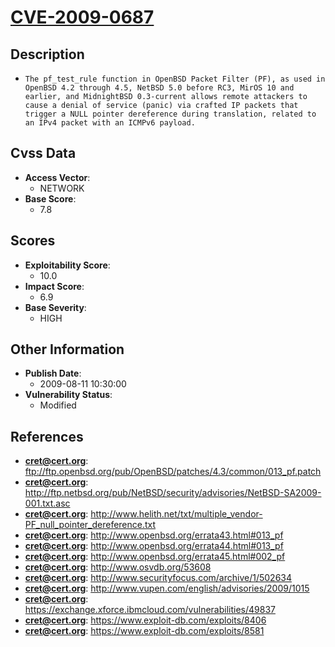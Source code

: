 
# [CVE-2009-0687](https://cve.mitre.org/cgi-bin/cvename.cgi?name=CVE-2009-0687)

## Description

- `The pf_test_rule function in OpenBSD Packet Filter (PF), as used in OpenBSD 4.2 through 4.5, NetBSD 5.0 before RC3, MirOS 10 and earlier, and MidnightBSD 0.3-current allows remote attackers to cause a denial of service (panic) via crafted IP packets that trigger a NULL pointer dereference during translation, related to an IPv4 packet with an ICMPv6 payload.`

## Cvss Data

- **Access Vector**:
  - NETWORK
- **Base Score**:
  - 7.8

## Scores

- **Exploitability Score**:
  - 10.0
- **Impact Score**:
  - 6.9
- **Base Severity**:
  - HIGH

## Other Information

- **Publish Date**:
  - 2009-08-11 10:30:00
- **Vulnerability Status**:
  - Modified

## References

- **cret@cert.org**: ftp://ftp.openbsd.org/pub/OpenBSD/patches/4.3/common/013_pf.patch
- **cret@cert.org**: http://ftp.netbsd.org/pub/NetBSD/security/advisories/NetBSD-SA2009-001.txt.asc
- **cret@cert.org**: http://www.helith.net/txt/multiple_vendor-PF_null_pointer_dereference.txt
- **cret@cert.org**: http://www.openbsd.org/errata43.html#013_pf
- **cret@cert.org**: http://www.openbsd.org/errata44.html#013_pf
- **cret@cert.org**: http://www.openbsd.org/errata45.html#002_pf
- **cret@cert.org**: http://www.osvdb.org/53608
- **cret@cert.org**: http://www.securityfocus.com/archive/1/502634
- **cret@cert.org**: http://www.vupen.com/english/advisories/2009/1015
- **cret@cert.org**: https://exchange.xforce.ibmcloud.com/vulnerabilities/49837
- **cret@cert.org**: https://www.exploit-db.com/exploits/8406
- **cret@cert.org**: https://www.exploit-db.com/exploits/8581
